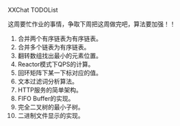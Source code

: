 XXChat TODOList

这周要忙作业的事情，争取下周把这周做完吧，算法要加强！！

1. 合并两个有序链表为有序链表。
2. 合并多个链表为有序链表。
3. 翻转数组找出最小的元素位置。
4. Reactor模式下QPS的计算。
5. 回环矩阵下某一下标对应的值。
6. 文本过滤词分析算法。
7. HTTP服务的简单架构。
8. FIFO Buffer的实现。
9. 完全二叉树的最小子树。
10. 二进制文件显示的实现。